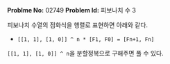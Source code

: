 **Problme No:** 02749
**Problem Id:** 피보나치 수 3


피보나치 수열의 점화식을 행렬로 표현하면 아래와 같다.


- `[[1, 1], [1, 0]] ^ n * [F1, F0] = [Fn+1, Fn]`


`[[1, 1], [1, 0]] ^ n`을 분할정복으로 구해주면 풀 수 있다.
